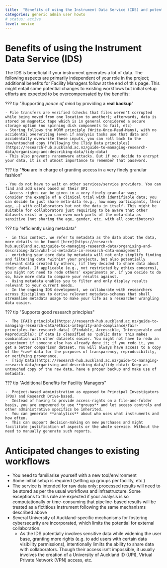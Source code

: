 ```yaml
---
title:  "Benefits of using the Instrument Data Service (IDS) and potential changes to existing workflows"
categories: generic admin user howto
# status: active
level: novice
---
```


# Benefits of using the Instrument Data Service (IDS) 

The IDS is beneficial if your instrument generates a lot of data. The following aspects are primarily independent of your role in the project; additional benefits for Facility Managers follow at the end of this page. This might entail some potential changes to existing workflows but initial setup efforts are expected to be overcompensated by the benefits:

 

??? tip "Supporting *peace of mind* by providing a **real backup**"

    - File transfers are verified (checks that files weren't corrupted while being moved from one location to another); afterwards, data is stored on magnetic tape which is in general considered a secure storage option (no spinning disk components to fail, etc)
    - Storing follows the WORM principle (Write-Once-Read-Many), with no accidental overwriting (even if analysis tasks use that data and accidentally overwrite these inputs, you can roll back to the raw/untouched copy (following the [Tidy Data principles](https://research-hub.auckland.ac.nz/guide-to-managing-research-data/organising-and-describing-data/tidy-data)
    - This also prevents ransomware attacks. But if you decide to encrypt your data, it is of utmost importance to remember that password. 

??? tip "**You** are in charge of granting access in a very finely granular fashion"

    - You do not have to wait on other services/service providers. You can find and add users based on their UPI
    - Access rights can be given in a very finely granular way; 
    Consider the example of a clinical trial with identifiable data; you can decide to just share meta-data (e.g., how many participants, their age, …) with collaborators but not the data in itself. This might be suitable for collaborators just requiring to be aware that other datasets exist or you can even mark parts of the meta-data as sensitive (not sharing the age, gender, etc. with all contributors)


??? tip "efficiently using metadata"

    -  in this context, we refer to metadata as the data about the data, more details to be found [here](https://research-hub.auckland.ac.nz/guide-to-managing-research-data/organising-and-describing-data/what-is-metadata-in-research-data-management)
    -  enriching your core data by metadata will not only simplify finding and filtering data *within* your projects, but also potentially relevant data created by others, (if they decided to share data about their data). If applicable (e.g., not restricted by ethics concerns), you might not need to redo others’ experiments or, if you decide to do so, have more data to compare your results against.
    -  Using metadata enables you to filter and only display results relevant to your current needs. 
    -  In the ongoing IDS development, we collaborate with researchers across disciplines to derive relevant metadata-schemas that shall streamline metadata usage to make your life as a researcher wrangling data easier. 

??? tip "Supports good research principles"

    -  The [FAIR principle](https://research-hub.auckland.ac.nz/guide-to-managing-research-data/ethics-integrity-and-compliance/fair-principles-for-research-data) (Findable, Accessible, Interoperable and Reproducible): If data is classified as 'public data' this makes combination with other datasets easier. You might not have to redo an experiment if someone else has already done it; if you redo it, you get a better comparison dataset. You will always have access to a copy of the *raw* data for the purposes of transparency, reproducibility, or verifying provenance.
    -  [Tidy Data](https://research-hub.auckland.ac.nz/guide-to-managing-research-data/organising-and-describing-data/tidy-data): Keep an untouched copy of the raw data, have a proper backup and make use of metadata.

??? tip "Additional Benefits for Facility Managers"

    -  Project-based administration as opposed to Principal Investigators (POs) and Research Drive-based.
    -  Instead of having to provide access-rights on a file-and-folder basis, you are empowered to use **groups** and let access controls and other administrative specifics be inherited. 
    -  You can generate **analytics** about who uses what instruments and how often. 
    -  This can support decision-making on new purchases and might facilitate justification of aspects or the whole service. Without the need to manually generate such reports. 
  
# Anticipated changes to existing workflows

- You need to familiarise yourself with a new tool/environment
- Some initial setup is required (setting up groups per facility, etc.)
- The service is intended for raw data only; processed results will need to be stored as per the usual workflows and infrastructure. Some exceptions to this rule are expected if your analysis is so computationally or time-consuming that pipeline-based results will be treated as a fictitious instrument following the same mechanisms described above
- Several University of Auckland-specific mechanisms for fostering cybersecurity are incorporated, which limits the potential for external collaboration.  
  - As the IDS potentially involves sensitive data while widening the user base, granting more rights (e.g. to add users with certain data visibility permissions), intentionally limilts the ability to share data with collaborators. Though their access isn’t impossible, it usually involves the creation of a University of Auckland ID (UPI), Virtual Private Network (VPN) access, etc. 